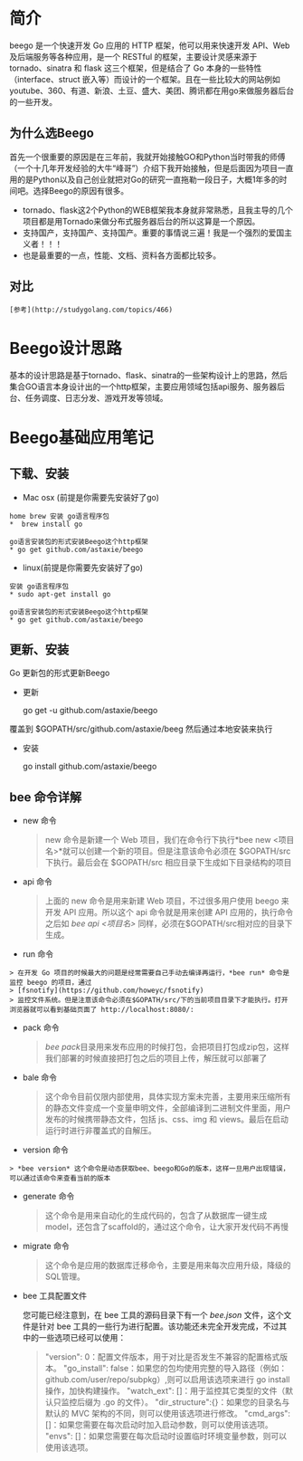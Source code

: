 # 简介

  beego 是一个快速开发 Go 应用的 HTTP 框架，他可以用来快速开发 API、Web 及后端服务等各种应用，是一个 RESTful 的框架，主要设计灵感来源于 tornado、sinatra 和 flask 这三个框架，但是结合了 Go 本身的一些特性（interface、struct 嵌入等）而设计的一个框架。且在一些比较大的网站例如youtube、360、有道、新浪、土豆、盛大、美团、腾讯都在用go来做服务器后台的一些开发。


## 为什么选Beego

  首先一个很重要的原因是在三年前，我就开始接触GO和Python当时带我的师傅（一个十几年开发经验的大牛“峰哥”）介绍下我开始接触，但是后面因为项目一直用的是Python以及自己创业就把对Go的研究一直拖勒一段日子，大概1年多的时间吧。选择Beego的原因有很多。
  * tornado、flask这2个Python的WEB框架我本身就非常熟悉，且我主导的几个项目都是用Tornado来做分布式服务器后台的所以这算是一个原因。
  * 支持国产，支持国产、支持国产。重要的事情说三遍！我是一个强烈的爱国主义者！！！
  * 也是最重要的一点，性能、文档、资料各方面都比较多。
  
## 对比

    [参考](http://studygolang.com/topics/466)
    
    
# Beego设计思路
  
  基本的设计思路是基于tornado、flask、sinatra的一些架构设计上的思路，然后集合GO语言本身设计出的一个http框架，主要应用领域包括api服务、服务器后台、任务调度、日志分发、游戏开发等领域。

# Beego基础应用笔记
  
## 下载、安装
  
  *  Mac osx (前提是你需要先安装好了go)
  
    home brew 安装 go语言程序包
    *  brew install go
    
    go语言安装包的形式安装Beego这个http框架
    * go get github.com/astaxie/beego
    
  *  linux(前提是你需要先安装好了go)
  
    安装 go语言程序包
    * sudo apt-get install go
    
    go语言安装包的形式安装Beego这个http框架
    * go get github.com/astaxie/beego

## 更新、安装
  Go 更新包的形式更新Beego
  * 更新

    go get -u github.com/astaxie/beego
    
  覆盖到 $GOPATH/src/github.com/astaxie/beeg 然后通过本地安装来执行
  * 安装
  
    go install  github.com/astaxie/beego   
  
## bee 命令详解

  * new 命令

    > new 命令是新建一个 Web 项目，我们在命令行下执行*bee new <项目名>*就可以创建一个新的项目。但是注意该命令必须在 
    > $GOPATH/src 下执行。最后会在 $GOPATH/src 相应目录下生成如下目录结构的项目  
  
  * api 命令 

    > 上面的 new 命令是用来新建 Web 项目，不过很多用户使用 beego 来开发 API 应用。所以这个 api 命令就是用来创建 API 
    > 应用的，执行命令之后如 *bee api <项目名>*  同样，必须在$GOPATH/src相对应的目录下生成。
  
  *  run 命令
      
    > 在开发 Go 项目的时候最大的问题是经常需要自己手动去编译再运行，*bee run* 命令是监控 beego 的项目，通过 
    > [fsnotify](https://github.com/howeyc/fsnotify)
    > 监控文件系统。但是注意该命令必须在$GOPATH/src/下的当前项目目录下才能执行。打开浏览器就可以看到基础页面了 http://localhost:8080/:

  * pack 命令
  
    > *bee pack*目录用来发布应用的时候打包，会把项目打包成zip包，这样我们部署的时候直接把打包之后的项目上传，解压就可以部署了
  
  * bale 命令
    
    > 这个命令目前仅限内部使用，具体实现方案未完善，主要用来压缩所有的静态文件变成一个变量申明文件，全部编译到二进制文件里面，用户发布的时候携带静态文件，包括 js、css、img 和 views。最后在启动运行时进行非覆盖式的自解压。

  
  *  version 命令
  
    > *bee version* 这个命令是动态获取bee、beego和Go的版本，这样一旦用户出现错误，可以通过该命令来查看当前的版本
  
   
  * generate 命令
    
    > 这个命令是用来自动化的生成代码的，包含了从数据库一键生成model，还包含了scaffold的，通过这个命令，让大家开发代码不再慢

  * migrate 命令
  
    > 这个命令是应用的数据库迁移命令，主要是用来每次应用升级，降级的SQL管理。
  
  * bee 工具配置文件
   
    您可能已经注意到，在 bee 工具的源码目录下有一个 *bee.json* 文件，这个文件是针对 bee 工具的一些行为进行配置。该功能还未完全开发完成，不过其中的一些选项已经可以使用：

    > "version": 0：配置文件版本，用于对比是否发生不兼容的配置格式版本。
    "go_install": false：如果您的包均使用完整的导入路径（例如：github.com/user/repo/subpkg）,则可以启用该选项来进行 go install 操作，加快构建操作。
    "watch_ext": []：用于监控其它类型的文件（默认只监控后缀为 .go 的文件）。
    "dir_structure":{}：如果您的目录名与默认的 MVC 架构的不同，则可以使用该选项进行修改。
    "cmd_args": []：如果您需要在每次启动时加入启动参数，则可以使用该选项。
    "envs": []：如果您需要在每次启动时设置临时环境变量参数，则可以使用该选项。
    
    
  
  
  
  
  
  
  
  




